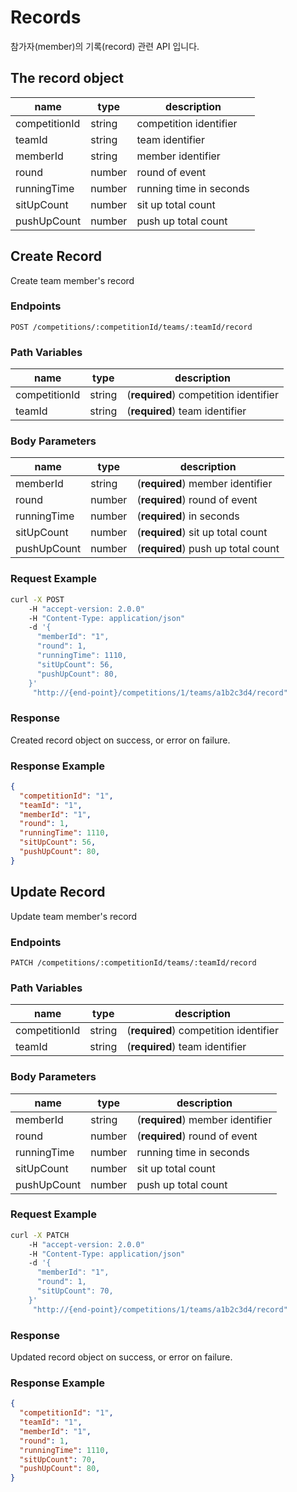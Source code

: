 # Records
참가자(member)의 기록(record) 관련 API 입니다.

## The record object
| name | type | description |
| --- | --- | --- |
| competitionId | string | competition identifier |
| teamId | string | team identifier |
| memberId | string | member identifier |
| round | number | round of event |
| runningTime | number | running time in seconds |
| sitUpCount | number | sit up total count |
| pushUpCount | number | push up total count |

## Create Record
Create team member's record

### Endpoints
`POST /competitions/:competitionId/teams/:teamId/record`

### Path Variables
| name | type | description |
| --- | --- | --- |
| competitionId | string | (**required**) competition identifier |
| teamId | string | (**required**) team identifier |

### Body Parameters
| name | type | description |
| --- | --- | --- |
| memberId | string | (**required**) member identifier |
| round | number | (**required**) round of event |
| runningTime | number | (**required**) in seconds |
| sitUpCount | number | (**required**) sit up total count |
| pushUpCount | number | (**required**) push up total count |

### Request Example

```sh
curl -X POST
    -H "accept-version: 2.0.0"
    -H "Content-Type: application/json"
    -d '{
      "memberId": "1",
      "round": 1,
      "runningTime": 1110,
      "sitUpCount": 56,
      "pushUpCount": 80,
    }'
     "http://{end-point}/competitions/1/teams/a1b2c3d4/record"
```

### Response
Created record object on success, or error on failure.

### Response Example
``` json
{
  "competitionId": "1",
  "teamId": "1",
  "memberId": "1",
  "round": 1,
  "runningTime": 1110,
  "sitUpCount": 56,
  "pushUpCount": 80,
}
```

## Update Record
Update team member's record

### Endpoints
`PATCH /competitions/:competitionId/teams/:teamId/record`

### Path Variables
| name | type | description |
| --- | --- | --- |
| competitionId | string | (**required**) competition identifier |
| teamId | string | (**required**) team identifier |

### Body Parameters
| name | type | description |
| --- | --- | --- |
| memberId | string | (**required**) member identifier |
| round | number | (**required**) round of event |
| runningTime | number | running time in seconds |
| sitUpCount | number | sit up total count |
| pushUpCount | number | push up total count |

### Request Example

```sh
curl -X PATCH
    -H "accept-version: 2.0.0"
    -H "Content-Type: application/json"
    -d '{
      "memberId": "1",
      "round": 1,
      "sitUpCount": 70,
    }'
     "http://{end-point}/competitions/1/teams/a1b2c3d4/record"
```

### Response
Updated record object on success, or error on failure.

### Response Example
``` json
{
  "competitionId": "1",
  "teamId": "1",
  "memberId": "1",
  "round": 1,
  "runningTime": 1110,
  "sitUpCount": 70,
  "pushUpCount": 80,
}
```